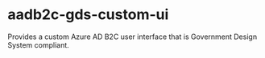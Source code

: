 # aadb2c-gds-custom-ui
Provides a custom Azure AD B2C user interface that is Government Design System compliant.
